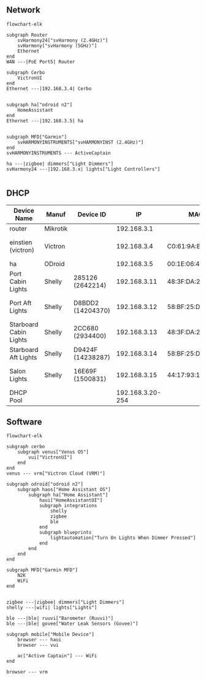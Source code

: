 ## Network
```mermaid
flowchart-elk

subgraph Router
	svHarmony24["svHarmony (2.4GHz)"]
	svHarmony["svHarmony (5GHz)"]
	Ethernet
end
WAN ---|PoE Port5| Router

subgraph Cerbo
	VictronUI
end
Ethernet ---|192.168.3.4| Cerbo


subgraph ha["odroid n2"]
	HomeAssistant
end
Ethernet ---|192.168.3.5| ha


subgraph MFD["Garmin"]
	svHARMONYINSTRUMENTS["svHARMONYINST (2.4GHz)"]
end
svHARMONYINSTRUMENTS --- ActiveCaptain

ha ---|zigbee| dimmers["Light Dimmers"]
svHarmony24 ---|192.168.3.x| lights["Light Controllers"]


```

## DHCP
| Device Name | Manuf | Device ID | IP | MAC | Location |
| ---- | ---- | ---- | ---- | ---- | ---- |
| router | Mikrotik |  | 192.168.3.1 |  | DIN |
| einstien (victron) | Victron |  | 192.168.3.4 | C0:61:9A:B1:12:C5 | Settee, Starboard Side |
| ha | ODroid |  | 192.168.3.5 | 00:1E:06:42:2D:E4 | DIN |
| Port Cabin Lights | Shelly | 285126 (2642214) | 192.168.3.11 | 48:3F:DA:28:51:26 | Settee, Port |
| Port Aft Lights | Shelly | D8BDD2 (14204370) | 192.168.3.12 | 58:BF:25:D8:BD:D2 | Port Engine Room |
| Starboard Cabin Lights | Shelly | 2CC680 (2934400) | 192.168.3.13 | 48:3F:DA:2C:C6:80 | Settee, Starboard Side |
| Starboard Aft Lights | Shelly | D9424F (14238287) | 192.168.3.14 | 58:BF:25:D9:42:4F | Aft Cabin |
| Salon Lights | Shelly | 16E69F (1500831) | 192.168.3.15 | 44:17:93:16:E6:9F | Salon Behind Radio |
| DHCP Pool |  |  | 192.168.3.20-254 |  |  |
## Software

```mermaid
flowchart-elk

subgraph cerbo
	subgraph venus["Venus OS"]
		vui["VictronUI"]
	end
end
venus --- vrm["Victron Cloud (VRM)"]

subgraph odroid["odroid n2"]
	subgraph haos["Home Assistant OS"]
		subgraph ha["Home Assistant"]
			haui["HomeAssistantUI"]
			subgraph integrations
				shelly
				zigbee
				ble
			end
			subgraph blueprints
				lightautomation["Turn On Lights When Dimmer Pressed"]
			end
		end
	end
end

subgraph MFD["Garmin MFD"]
	N2K
	WiFi
end


zigbee ---|zigbee| dimmers["Light Dimmers"]
shelly ---|wifi| lights["Lights"]

ble ---|ble| ruuvi["Barometer (Ruuvi)"]
ble ---|ble| govee["Water Leak Sensors (Govee)"]

subgraph mobile["Mobile Device"]
	browser --- haui
	browser --- vui

	ac["Active Captain"] --- WiFi
end

browser --- vrm

```